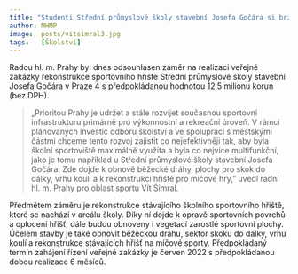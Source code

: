 ```yaml
---
title: "Studenti Střední průmyslové školy stavební Josefa Gočára si brzy budou moci zasportovat na novém školním hřišti"
author: MHMP
image: 	posts/vitsimral3.jpg
tags:   [Školství]
---
```


Radou hl. m. Prahy byl dnes odsouhlasen záměr na realizaci veřejné zakázky rekonstrukce sportovního hřiště Střední průmyslové školy stavební Josefa Gočára v Praze 4 s předpokládanou hodnotou 12,5 milionu korun (bez DPH). 

> „Prioritou Prahy je udržet a stále rozvíjet současnou sportovní infrastrukturu primárně pro výkonnostní a rekreační úroveň. V rámci plánovaných investic odboru školství a ve spolupráci s městskými částmi chceme tento rozvoj zajistit co nejefektivněji tak, aby byla školní sportoviště maximálně využita a byla co nejvíce multifunkční, jako je tomu například u Střední průmyslové školy stavební Josefa Gočára. Zde dojde k obnově běžecké dráhy, plochy pro skok do dálky, vrhu koulí a k rekonstrukci hřiště pro míčové hry,” uvedl radní hl. m. Prahy pro oblast sportu Vít Šimral. 

Předmětem záměru je rekonstrukce stávajícího školního sportovního hřiště, které se nachází v areálu školy. Díky ní dojde k opravě sportovních povrchů a oplocení hřišť, dále budou obnoveny i vegetací zarostlé sportovní plochy. Účelem stavby je také obnovit běžeckou dráhu, sektor skoku do dálky, vrhu koulí a rekonstrukce stávajících hřišť na míčové sporty. Předpokládaný termín zahájení řízení veřejné zakázky je červen 2022 s předpokládanou dobou realizace 6 měsíců. 
